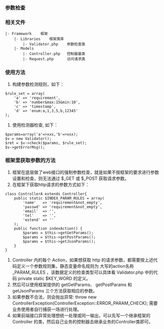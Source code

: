 ### 参数检查

### 相关文件
```
|- Framework	框架
	|- Libraries	框架类库
		|- Validator.php 	参数检查类
	|- Models 
		|- Controller.php 	控制器基类
		|- Request.php 		访问请求类
```

### 使用方法
1. 构建参数检测规则，如下：
```
$rule_set = array(
	'a' => 'requirement',
	'b' => 'number&max:15&min:10',
	'c' => 'timestamp',
	'd' => 'enum:a,1,3,5,b,12345'
);
```
1. 使用检测器检查, 如下：
```
$params=array('a'=>xxx,'b'=>xxx);
$v = new Validator();
$ret = $v->check($params, $rule_set);
$v->getErrorMsg();
```
### 框架里获取参数的方法
1. 框架在底层做了web接口的强制参数检查，就是如果不按框架的要求进行参数设置和检查，则无法通过 $_GET 或 $_POST 获取请求参数。
1. 在框架下获取http请求的参数方式如下：
```
class ControllerA extends Controller{
    public static $INDEX_PARAM_RULES = array(
        'name'   => 'requirement&not_empty',
        'passwd' => 'requirement&not_empty',
        'email'  => '',
        'tel'    => '',
        'extend' => ''
    );
    public function indexAction() {
        $params = $this->getGetParams();
        $params = $this->getPostParams();
        $params = $this->getJsonParams();
    }
}
```
1. Controller 内的每个 Action，如果想获取 http 的请求参数，都需要按上述代码定义一个参数规则集，静态变量命名规则为 大写的action名称_PARAM_RULES ，该数据定义的检查类型可以具体看 Validator.php 中的代码 private static $KEY_WORD 的定义。
1. 然后可以使用框架提供的 getGetParams、 getPostParams 和 getJsonParams 三个方法获取相应的参数。
1. 如果参数不合法，则会抛出异常: throw new ControllerException(ControllerException::ERROR_PARAM_CHECK); 需要业务使用者自行捕获一场进行处理。
1. 如果前端接口异常处理想统一处理或同一输出，可以先写一个继承框架的 Controller 的类，然后自己业务的控制器去继承业务的Controller类即可。